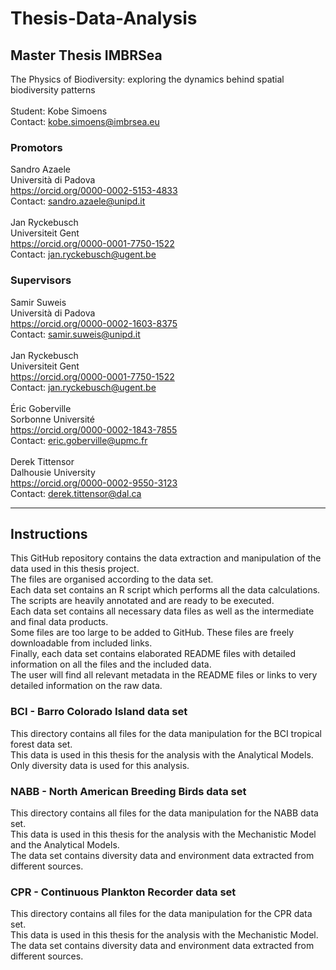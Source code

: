 # Thesis-Data-Analysis
## Master Thesis IMBRSea

The Physics of Biodiversity:
exploring the dynamics behind spatial biodiversity patterns  
<br/>
Student: Kobe Simoens  
Contact: kobe.simoens@imbrsea.eu

### Promotors

Sandro Azaele  
Università di Padova  
https://orcid.org/0000-0002-5153-4833  
Contact: sandro.azaele@unipd.it  
<br/>
Jan Ryckebusch  
Universiteit Gent  
https://orcid.org/0000-0001-7750-1522  
Contact: jan.ryckebusch@ugent.be

### Supervisors

Samir Suweis  
Università di Padova  
https://orcid.org/0000-0002-1603-8375  
Contact: samir.suweis@unipd.it  
<br/>
Jan Ryckebusch  
Universiteit Gent  
https://orcid.org/0000-0001-7750-1522  
Contact: jan.ryckebusch@ugent.be  
<br/>
Éric Goberville  
Sorbonne Université  
https://orcid.org/0000-0002-1843-7855  
Contact: eric.goberville@upmc.fr  
<br/>
Derek Tittensor  
Dalhousie University   
https://orcid.org/0000-0002-9550-3123  
Contact: derek.tittensor@dal.ca  

---

## Instructions

This GitHub repository contains the data extraction and manipulation of the data used in this thesis project.  
The files are organised according to the data set.  
Each data set contains an R script which performs all the data calculations.  
The scripts are heavily annotated and are ready to be executed.    
Each data set contains all necessary data files as well as the intermediate and final data products.  
Some files are too large to be added to GitHub. These files are freely downloadable from included links.  
Finally, each data set contains elaborated README files with detailed information on all the files and the included data.  
The user will find all relevant metadata in the README files or links to very detailed information on the raw data.

### BCI - Barro Colorado Island data set

This directory contains all files for the data manipulation for the BCI tropical forest data set.  
This data is used in this thesis for the analysis with the Analytical Models.  
Only diversity data is used for this analysis.

### NABB - North American Breeding Birds data set

This directory contains all files for the data manipulation for the NABB data set.  
This data is used in this thesis for the analysis with the Mechanistic Model and the Analytical Models.  
The data set contains diversity data and environment data extracted from different sources.

### CPR - Continuous Plankton Recorder data set

This directory contains all files for the data manipulation for the CPR data set.  
This data is used in this thesis for the analysis with the Mechanistic Model.  
The data set contains diversity data and environment data extracted from different sources.